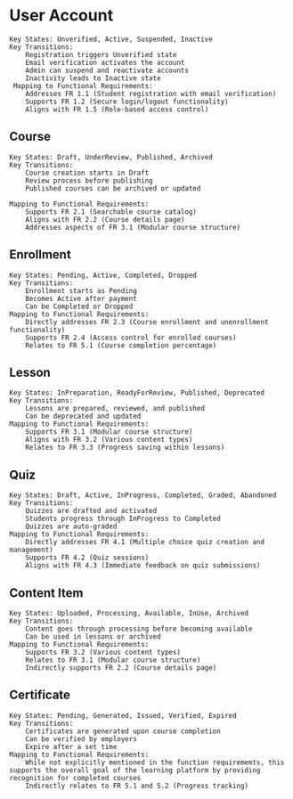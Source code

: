 # User Account #

    Key States: Unverified, Active, Suspended, Inactive
    Key Transitions:
        Registration triggers Unverified state
        Email verification activates the account
        Admin can suspend and reactivate accounts
        Inactivity leads to Inactive state
     Mapping to Functional Requirements:
        Addresses FR 1.1 (Student registration with email verification)
        Supports FR 1.2 (Secure login/logout functionality)
        Aligns with FR 1.5 (Role-based access control)

## Course ##

    Key States: Draft, UnderReview, Published, Archived
    Key Transitions:
        Course creation starts in Draft
        Review process before publishing
        Published courses can be archived or updated

    Mapping to Functional Requirements:
        Supports FR 2.1 (Searchable course catalog)
        Aligns with FR 2.2 (Course details page)
        Addresses aspects of FR 3.1 (Modular course structure)

## Enrollment ##

    Key States: Pending, Active, Completed, Dropped
    Key Transitions:
        Enrollment starts as Pending
        Becomes Active after payment
        Can be Completed or Dropped
    Mapping to Functional Requirements:
        Directly addresses FR 2.3 (Course enrollment and unenrollment functionality)
        Supports FR 2.4 (Access control for enrolled courses)
        Relates to FR 5.1 (Course completion percentage)

## Lesson ##

    Key States: InPreparation, ReadyForReview, Published, Deprecated
    Key Transitions:
        Lessons are prepared, reviewed, and published
        Can be deprecated and updated
    Mapping to Functional Requirements:
        Supports FR 3.1 (Modular course structure)
        Aligns with FR 3.2 (Various content types)
        Relates to FR 3.3 (Progress saving within lessons)

## Quiz ##

    Key States: Draft, Active, InProgress, Completed, Graded, Abandoned
    Key Transitions:
        Quizzes are drafted and activated
        Students progress through InProgress to Completed
        Quizzes are auto-graded
    Mapping to Functional Requirements:
        Directly addresses FR 4.1 (Multiple choice quiz creation and management)
        Supports FR 4.2 (Quiz sessions)
        Aligns with FR 4.3 (Immediate feedback on quiz submissions)

## Content Item ##

    Key States: Uploaded, Processing, Available, InUse, Archived
    Key Transitions:
        Content goes through processing before becoming available
        Can be used in lessons or archived
    Mapping to Functional Requirements:
        Supports FR 3.2 (Various content types)
        Relates to FR 3.1 (Modular course structure)
        Indirectly supports FR 2.2 (Course details page)

## Certificate ##

    Key States: Pending, Generated, Issued, Verified, Expired
    Key Transitions:
        Certificates are generated upon course completion
        Can be verified by employers
        Expire after a set time
    Mapping to Functional Requirements:
        While not explicitly mentioned in the function requirememts, this supports the overall goal of the learning platform by providing recognition for completed courses
        Indirectly relates to FR 5.1 and 5.2 (Progress tracking)



